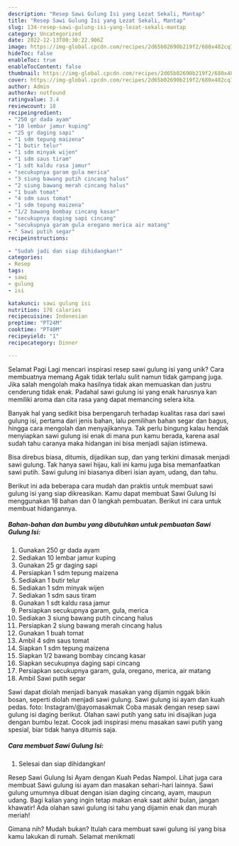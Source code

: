 ```yaml
---
description: "Resep Sawi Gulung Isi yang Lezat Sekali, Mantap"
title: "Resep Sawi Gulung Isi yang Lezat Sekali, Mantap"
slug: 134-resep-sawi-gulung-isi-yang-lezat-sekali-mantap
category: Uncategorized
date: 2022-12-13T00:30:22.906Z
image: https://img-global.cpcdn.com/recipes/2d65b02690b219f2/680x482cq70/sawi-gulung-isi-foto-resep-utama.jpg
hideToc: false
enableToc: true
enableTocContent: false
thumbnail: https://img-global.cpcdn.com/recipes/2d65b02690b219f2/680x482cq70/sawi-gulung-isi-foto-resep-utama.jpg
cover: https://img-global.cpcdn.com/recipes/2d65b02690b219f2/680x482cq70/sawi-gulung-isi-foto-resep-utama.jpg
author: Admin
authorAv: notfound
ratingvalue: 3.4
reviewcount: 18
recipeingredient:
- "250 gr dada ayam"
- "10 lembar jamur kuping"
- "25 gr daging sapi"
- "1 sdm tepung maizena"
- "1 butir telur"
- "1 sdm minyak wijen"
- "1 sdm saus tiram"
- "1 sdt kaldu rasa jamur"
- "secukupnya garam gula merica"
- "3 siung bawang putih cincang halus"
- "2 siung bawang merah cincang halus"
- "1 buah tomat"
- "4 sdm saus tomat"
- "1 sdm tepung maizena"
- "1/2 bawang bombay cincang kasar"
- "secukupnya daging sapi cincang"
- "secukupnya garam gula oregano merica air matang"
- " Sawi putih segar"
recipeinstructions:

- "Sudah jadi dan siap dihidangkan!"
categories:
- Resep
tags:
- sawi
- gulung
- isi

katakunci: sawi gulung isi 
nutrition: 178 calories
recipecuisine: Indonesian
preptime: "PT24M"
cooktime: "PT40M"
recipeyield: "1"
recipecategory: Dinner

---
```



Selamat Pagi Lagi mencari inspirasi resep sawi gulung isi yang unik? Cara membuatnya memang Agak tidak terlalu sulit namun tidak gampang juga. Jika salah mengolah maka hasilnya tidak akan memuaskan dan justru cenderung tidak enak. Padahal sawi gulung isi yang enak harusnya kan memiliki aroma dan cita rasa yang dapat memancing selera kita.


Banyak hal yang sedikit bisa berpengaruh terhadap kualitas rasa dari sawi gulung isi, pertama dari jenis bahan, lalu pemilihan bahan segar dan bagus, hingga cara mengolah dan menyajikannya. Tak perlu bingung kalau hendak menyiapkan sawi gulung isi enak di mana pun kamu berada, karena asal sudah tahu caranya maka hidangan ini bisa menjadi sajian istimewa.

Bisa direbus biasa, ditumis, dijadikan sup, dan yang terkini dimasak menjadi sawi gulung. Tak hanya sawi hijau, kali ini kamu juga bisa memanfaatkan sawi putih. Sawi gulung ini biasanya diberi isian ayam, udang, dan tahu.


Berikut ini ada beberapa cara mudah dan praktis untuk membuat sawi gulung isi yang siap dikreasikan. Kamu dapat membuat Sawi Gulung Isi menggunakan 18 bahan dan 0 langkah pembuatan. Berikut ini cara untuk membuat hidangannya.

<!--inarticleads1-->

##### Bahan-bahan dan bumbu yang dibutuhkan untuk pembuatan Sawi Gulung Isi:

1. Gunakan 250 gr dada ayam
1. Sediakan 10 lembar jamur kuping
1. Gunakan 25 gr daging sapi
1. Persiapkan 1 sdm tepung maizena
1. Sediakan 1 butir telur
1. Sediakan 1 sdm minyak wijen
1. Sediakan 1 sdm saus tiram
1. Gunakan 1 sdt kaldu rasa jamur
1. Persiapkan secukupnya garam, gula, merica
1. Sediakan 3 siung bawang putih cincang halus
1. Persiapkan 2 siung bawang merah cincang halus
1. Gunakan 1 buah tomat
1. Ambil 4 sdm saus tomat
1. Siapkan 1 sdm tepung maizena
1. Siapkan 1/2 bawang bombay cincang kasar
1. Siapkan secukupnya daging sapi cincang
1. Persiapkan secukupnya garam, gula, oregano, merica, air matang
1. Ambil  Sawi putih segar


Sawi dapat diolah menjadi banyak masakan yang dijamin nggak bikin bosan, seperti diolah menjadi sawi gulung. Sawi gulung isi ayam dan kuah pedas. foto: Instagram/@ayomasakmak Coba masak dengan resep sawi gulung isi daging berikut. Olahan sawi putih yang satu ini disajikan juga dengan bumbu lezat. Cocok jadi inspirasi menu masakan sawi putih yang spesial, biar tidak hanya ditumis saja. 

<!--inarticleads2-->

##### Cara membuat Sawi Gulung Isi:


1. Selesai dan siap dihidangkan!

Resep Sawi Gulung Isi Ayam dengan Kuah Pedas Nampol. Lihat juga cara membuat Sawi gulung isi ayam dan masakan sehari-hari lainnya. Sawi gulung umumnya dibuat dengan isian daging cincang, ayam, maupun udang. Bagi kalian yang ingin tetap makan enak saat akhir bulan, jangan khawatir! Ada olahan sawi gulung isi tahu yang dijamin enak dan murah meriah! 

Gimana nih? Mudah bukan? Itulah cara membuat sawi gulung isi yang bisa kamu lakukan di rumah. Selamat menikmati
